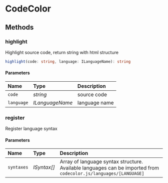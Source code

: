 # CodeColor

## Methods

### highlight

Highlight source code, return string with html structure

```typescript
highlight(code: string, language: ILanguageName): string
```

#### Parameters

| Name       | Type            | Description   |
| :--------- | :-------------- | :------------ |
| `code`     | _string_        | source code   |
| `language` | _ILanguageName_ | language name |

### register

Register language syntax

#### Parameters

| Name       | Type        | Description                                                                                                      |
| :--------- | :---------- | :--------------------------------------------------------------------------------------------------------------- |
| `syntaxes` | _ISyntax[]_ | Array of language syntax structure. Available languages can be imported from `codecolor.js/languages/[LANGUAGE]` |
